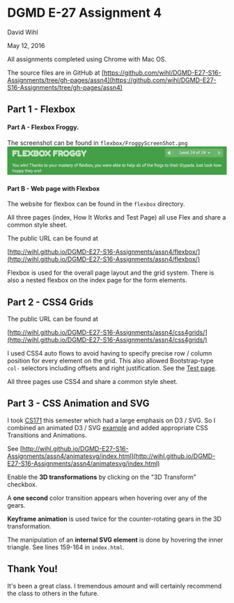 # DGMD E-27 Assignment 4
David Wihl

May 12, 2016

All assignments completed using Chrome with Mac OS.

The source files are in GitHub at [https://github.com/wihl/DGMD-E27-S16-Assignments/tree/gh-pages/assn4](https://github.com/wihl/DGMD-E27-S16-Assignments/tree/gh-pages/assn4)

## Part 1 - Flexbox

#### Part A - Flexbox Froggy.

The screenshot can be found in `flexbox/FroggyScreenShot.png`
![flexbox/FroggyScreenShot.png](flexbox/FroggyScreenShot.png)

#### Part B - Web page with Flexbox

The website for flexbox can be found in the `flexbox` directory.

All three pages (index, How It Works and Test Page) all use Flex and share a common style sheet.

The public URL can be found at

[http://wihl.github.io/DGMD-E27-S16-Assignments/assn4/flexbox/](http://wihl.github.io/DGMD-E27-S16-Assignments/assn4/flexbox/)

Flexbox is used for the overall page layout and the grid system. There is also a nested flexbox on the index page for the form elements.

## Part 2 - CSS4 Grids

The public URL can be found at

[http://wihl.github.io/DGMD-E27-S16-Assignments/assn4/css4grids/](http://wihl.github.io/DGMD-E27-S16-Assignments/assn4/css4grids/)

I used CSS4 auto flows to avoid having to specify precise row / column position for every element on the grid. This also allowed Bootstrap-type `col-` selectors including offsets and right justification. See the [Test page](http://wihl.github.io/DGMD-E27-S16-Assignments/assn4/css4grids/testpage.html).

All three pages use CSS4 and share a common style sheet.

## Part 3 - CSS Animation and SVG

I took [CS171](http://www.cs171.org/2016/index.html) this semester which had a large emphasis on D3 / SVG. So I combined an animated D3 / SVG [example](http://bl.ocks.org/mbostock/1353700) and added appropriate CSS Transitions and Animations.

See [http://wihl.github.io/DGMD-E27-S16-Assignments/assn4/animatesvg/index.html](http://wihl.github.io/DGMD-E27-S16-Assignments/assn4/animatesvg/index.html)

Enable the **3D transformations** by clicking on the "3D Transform" checkbox.

A **one second** color transition appears when hovering over any of the gears.

**Keyframe animation** is used twice for the counter-rotating gears in the 3D transformation.

The manipulation of an **internal SVG element** is done by hovering the inner triangle. See lines 159-164 in `index.html`.

## Thank You!

It's been a great class. I tremendous amount and will certainly recommend the class to others in the future.
